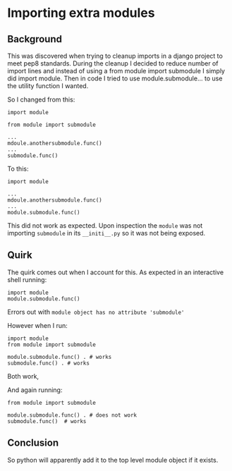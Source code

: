# Importing extra modules

## Background

This was discovered when trying to cleanup imports in a django project to meet pep8 standards. During the cleanup I decided to reduce number of import lines and instead of using a from module import submodule I simply did import module. Then in code I tried to use module.submodule... to use the utility function I wanted.

So I changed from this:

```
import module

from module import submodule

...
mdoule.anothersubmodule.func()
...
submodule.func()

```

To this:
```
import module

...
mdoule.anothersubmodule.func()
...
module.submodule.func()

```

This did not work as expected. Upon inspection the `module` was not importing `submodule` in its `__initi__.py` so it was not being exposed. 

## Quirk

The quirk comes out when I account for this. As expected in an interactive shell running:
```
import module
module.submodule.func()
```
Errors out with `module object has no attribute 'submodule'`

However when I run:
```
import module
from module import submodule

module.submodule.func() . # works
submodule.func() . # works
```
Both work,

And again running:
```
from module import submodule

module.submodule.func() . # does not work
submodule.func()  # works
```

## Conclusion
So python will apparently add it to the top level module object if it exists.
